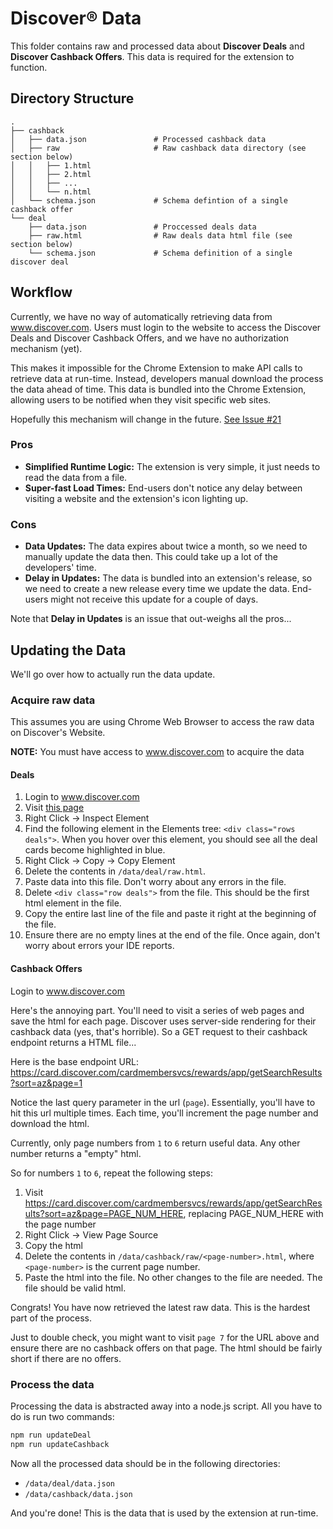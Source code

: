 # Discover® Data

This folder contains raw and processed data about **Discover Deals** and **Discover Cashback Offers**. This data is required for the extension to function.

## Directory Structure

```
.
├── cashback
│   ├── data.json               # Processed cashback data
│   ├── raw                     # Raw cashback data directory (see section below)
│   │   ├── 1.html
│   │   ├── 2.html
│   │   ├── ...
│   │   └── n.html
│   └── schema.json             # Schema defintion of a single cashback offer
└── deal
    ├── data.json               # Proccessed deals data
    ├── raw.html                # Raw deals data html file (see section below)
    └── schema.json             # Schema definition of a single discover deal
```

## Workflow

Currently, we have no way of automatically retrieving data from www.discover.com.
Users must login to the website to access the Discover Deals and Discover Cashback Offers, and we have no authorization mechanism (yet).

This makes it impossible for the Chrome Extension to make API calls to retrieve data at run-time.
Instead, developers manual download the process the data ahead of time.
This data is bundled into the Chrome Extension, allowing users to be notified when they visit specific web sites.

Hopefully this mechanism will change in the future. [See Issue #21](https://github.com/nareddyt/discover-rewards-notifier/issues/21)

### Pros

- **Simplified Runtime Logic:** The extension is very simple, it just needs to read the data from a file.
- **Super-fast Load Times:** End-users don't notice any delay between visiting a website and the extension's icon lighting up.

### Cons

- **Data Updates:** The data expires about twice a month, so we need to manually update the data then. This could take up a lot of the developers' time.
- **Delay in Updates:** The data is bundled into an extension's release, so we need to create a new release every time we update the data. End-users might not receive this update for a couple of days.

Note that **Delay in Updates** is an issue that out-weighs all the pros...

## Updating the Data

We'll go over how to actually run the data update.

### Acquire raw data

This assumes you are using Chrome Web Browser to access the raw data on Discover's Website.

**NOTE:** You must have access to www.discover.com to acquire the data

#### Deals

1. Login to www.discover.com
2. Visit [this page](https://card.discover.com/cardmembersvcs/deals/app/home#/deals)
3. Right Click -> Inspect Element
4. Find the following element in the Elements tree: `<div class="rows deals">`. When you hover over this element, you should see all the deal cards become highlighted in blue.
5. Right Click -> Copy -> Copy Element
6. Delete the contents in `/data/deal/raw.html`.
7. Paste data into this file. Don't worry about any errors in the file.
8. Delete `<div class="row deals">` from the file. This should be the first html element in the file.
9. Copy the entire last line of the file and paste it right at the beginning of the file.
10. Ensure there are no empty lines at the end of the file. Once again, don't worry about errors your IDE reports.

#### Cashback Offers

Login to www.discover.com

Here's the annoying part. You'll need to visit a series of web pages and save the html for each page.
Discover uses server-side rendering for their cashback data (yes, that's horrible). So a GET request to their cashback endpoint returns a HTML file...

Here is the base endpoint URL: https://card.discover.com/cardmembersvcs/rewards/app/getSearchResults?sort=az&page=1

Notice the last query parameter in the url (`page`).
Essentially, you'll have to hit this url multiple times. Each time, you'll increment the page number and download the html.

Currently, only page numbers from `1` to `6` return useful data. Any other number returns a "empty" html.

So for numbers `1` to `6`, repeat the following steps:

1. Visit https://card.discover.com/cardmembersvcs/rewards/app/getSearchResults?sort=az&page=PAGE_NUM_HERE, replacing PAGE_NUM_HERE with the page number
2. Right Click -> View Page Source
3. Copy the html
4. Delete the contents in `/data/cashback/raw/<page-number>.html`, where `<page-number>` is the current page number.
5. Paste the html into the file. No other changes to the file are needed. The file should be valid html.

Congrats! You have now retrieved the latest raw data. This is the hardest part of the process.

Just to double check, you might want to visit `page 7` for the URL above and ensure there are no cashback offers on that page. The html should be fairly short if there are no offers.

### Process the data

Processing the data is abstracted away into a node.js script. All you have to do is run two commands:

```bash
npm run updateDeal
npm run updateCashback
```

Now all the processed data should be in the following directories:
- `/data/deal/data.json`
- `/data/cashback/data.json`

And you're done! This is the data that is used by the extension at run-time.